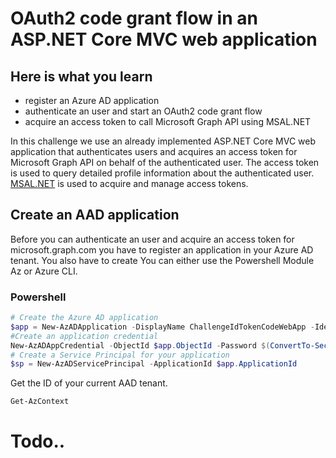 # OAuth2 code grant flow in an ASP.NET Core MVC web application

## Here is what you learn
- register an Azure AD application
- authenticate an user and start an OAuth2 code grant flow
- acquire an access token to call Microsoft Graph API using MSAL.NET

In this challenge we use an already implemented ASP.NET Core MVC web application that authenticates users and acquires an access token for Microsoft Graph API on behalf of the authenticated user. The access token is used to query detailed profile information about the authenticated user. [MSAL.NET](https://github.com/AzureAD/microsoft-authentication-library-for-dotnet) is used to acquire and manage access tokens.

## Create an AAD application

Before you can authenticate an user and acquire an access token for microsoft.graph.com you have to register an application in your Azure AD tenant. You also have to create 
You can either use the Powershell Module Az or Azure CLI.

### Powershell

``` Powershell
# Create the Azure AD application
$app = New-AzADApplication -DisplayName ChallengeIdTokenCodeWebApp -IdentifierUris https://challengeidtokencodewebapp -ReplyUrls http://localhost:5004
#Create an application credential
New-AzADAppCredential -ObjectId $app.ObjectId -Password $(ConvertTo-SecureString -String "<Password>" -AsPlainText -Force)
# Create a Service Principal for your application
$sp = New-AzADServicePrincipal -ApplicationId $app.ApplicationId
```

Get the ID of your current AAD tenant.

``` Powershell
Get-AzContext
```

# Todo..